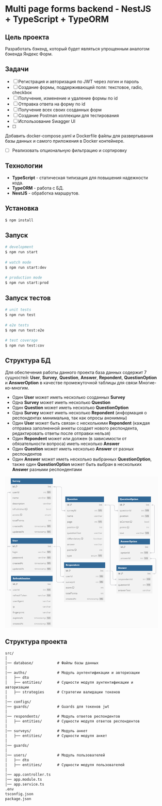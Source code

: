 # Multi page forms backend - NestJS + TypeScript + TypeORM

## Цель проекта

Разработать бэкенд, который будет являться упрощенным аналогом бэкенда Яндекс Форм.

## Задачи

- [ ] Регистрация и авторизация по JWT через логин и пароль
- [ ] Cоздание формы, поддерживающей поля: текстовое, radio, checkbox
- [ ] Получение, изменение и удаление формы по id
- [ ] Отправка ответа на форму по id
- [ ] Получение всех своих созданных форм
- [ ] Создание Postman коллекции для тестирования
- [ ] Использование Swagger UI
- [ ] 
Добавить docker-compose.yaml и Dockerfile файлы для развертывания базы данных и самого приложения в Docker контейнере.
- [ ] Реализовать опциональную фильтрацию и сортировку

## Технологии

- **TypeScript** - статическая типизация для повышения надежности кода.
- **TypeORM** - работа с БД.
- **NestJS** - обработка маршрутов.

## Установка

```bash
$ npm install
```

## Запуск

```bash
# development
$ npm run start

# watch mode
$ npm run start:dev

# production mode
$ npm run start:prod
```

## Запуск тестов

```bash
# unit tests
$ npm run test

# e2e tests
$ npm run test:e2e

# test coverage
$ npm run test:cov
```

## Структура БД

Для обеспечения работы данного проекта база данных содержит 7 сущностей: **User**, **Survey**, **Question**, **Answer**, **Repondent**, **QuestionOption** и **AnswerOption** в качестве промежуточной таблицы для связи Многие-ко-многим.
  - Один **User** может иметь несколько созданных **Survey**
  - Одна **Survey** может иметь несколько **Question**
  - Один **Question** может иметь несколько **QuestionOption**
  - Одна **Survey** может иметь несколько **Repondent** (информация о респондентах минимальна, так как опросы анонимны)
  - Один **User** может быть связан с несколькими **Repondent** (каждая отправка заполненной анкеты создает нового респондента, редактировать ответы после отправки нельзя)
  - Один **Repondent** может или должен (в зависимости от обязательности вопроса) иметь несколько **Answer**
  - Один **Question** может иметь несколько **Answer** от разных респондентов
  - Один **Answer** может иметь несколько выбранных **QuestionOption**, также один **QuestionOption** может быть выбран в нескольких **Answer** разными респондентами

![модель базы данных](db.schema.png)

## Структура проекта

```
src/
│
│── database/           # Файлы базы данных
│
│── auths/              # Модуль аунтентификации и авторизации
│   ├── dto
│   ├── entities/       # Сущности модуля аунтентификации и авторизации
│   ├── strategies      # Стратегии валидации токенов
│
│── configs/
│── guards/             # Guards для токенов jwt
│
│── respondents/        # Модуль ответов респондентов
│   ├── entities/       # Сущности модуля ответов респондентов
│
│── surveys/            # Модуль анкет
│   ├── entities/       # Сущности модуля анкет
│
│── guards/
│
│── users/              # Модуль пользователей
│   ├── dto
│   ├── entities/       # Сущности модуля пользователей
│
│── app.controller.ts
│── app.module.ts
│── app.service.ts
.env
tsconfig.json
package.json
```